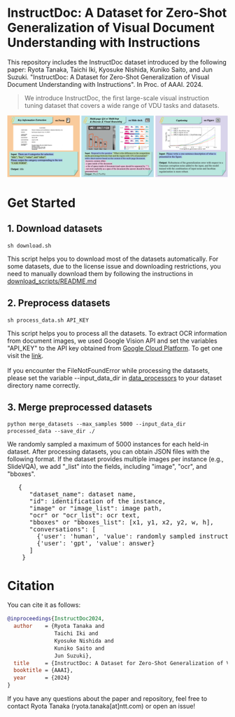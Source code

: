 # InstructDoc: A Dataset for Zero-Shot Generalization of Visual Document Understanding with Instructions
This repository includes the InstructDoc dataset introduced by the following paper: Ryota Tanaka, Taichi Iki, Kyosuke Nishida, Kuniko Saito, and Jun Suzuki. "InstructDoc: A Dataset for Zero-Shot Generalization of Visual Document Understanding with Instructions". In Proc. of AAAI. 2024.

> We introduce InstructDoc, the first large-scale visual instruction tuning dataset that covers a wide range of VDU tasks and datasets.

![Figure 1 from paper](example.png)


# Get Started
## 1. Download datasets
```
sh download.sh
```
This script helps you to download most of the datasets automatically. For some datasets, due to the license issue and downloading restrictions, you need to manually download them by following the instructions in [download_scripts/README.md](download_scripts)

## 2. Preprocess datasets
```
sh process_data.sh API_KEY
```
This script helps you to process all the datasets. To extract OCR information from document images, we used Google Vision API and set the variables "API_KEY" to the API key obtained from [Google Cloud Platform](https://cloud.google.com/). To get one visit the [link](https://cloud.google.com/vision/docs/quickstart). <br><br>
If you encounter the FileNotFoundError while processing the datasets, please set the variable --input_data_dir in [data_processors](data_processors) to your dataset directory name correctly.

## 3. Merge preprocessed datasets
```
python merge_datasets --max_samples 5000 --input_data_dir processed_data --save_dir ./
```
We randomly sampled a maximum of 5000 instances for each held-in dataset. After processing datasets, you can obtain JSON files with the following format.
If the dataset provides multiple images per instance (e.g., SlideVQA), we add "_list" into the fields, including "image", "ocr", and "bboxes". 

<pre>
   {
      "dataset_name": dataset name,
      "id": identification of the instance,
      "image" or "image_list": image path,
      "ocr" or "ocr_list": ocr text,
      "bboxes" or "bboxes_list": [x1, y1, x2, y2, w, h],
      "conversations": [
        {'user': 'human', 'value': randomly sampled instruction}
        {'user': 'gpt', 'value': answer}
      ]
    }
</pre>

# Citation

You can cite it as follows:
```bibtex
@inproceedings{InstructDoc2024,
  author    = {Ryota Tanaka and
               Taichi Iki and
               Kyosuke Nishida and
               Kuniko Saito and
               Jun Suzuki},
  title     = {InstructDoc: A Dataset for Zero-Shot Generalization of Visual Document Understanding with Instructions},
  booktitle = {AAAI},
  year      = {2024}
}
```

If you have any questions about the paper and repository, feel free to contact Ryota Tanaka (ryota.tanaka[at]ntt.com) or open an issue!
